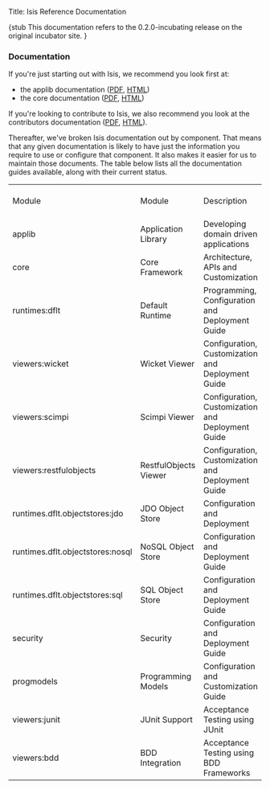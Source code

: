 Title: Isis Reference Documentation

{stub
This documentation refers to the 0.2.0-incubating release on the original incubator site.
}

### Documentation

If you're just starting out with Isis, we recommend you look first at:

- the applib documentation ([PDF](http://incubator.apache.org/isis/applib/docbkx/pdf/isis-applib.pdf), [HTML](http://incubator.apache.org/isis/applib/docbkx/html/guide/isis-applib.html))
- the core documentation ([PDF](http://incubator.apache.org/isis/core/docbkx/pdf/isis-core.pdf), [HTML](http://incubator.apache.org/isis/core/docbkx/html/guide/isis-core.html))

If you're looking to contribute to Isis, we also recommend you look at the contributors documentation ([PDF](http://incubator.apache.org/isis/docbkx/pdf/isis-contributors-guide.pdf), [HTML](http://incubator.apache.org/isis/docbkx/html/guide/isis-contributors-guide.html)).

Thereafter, we've broken Isis documentation out by component. That means that any given documentation is likely to have just the information you require to use or configure that component. It also makes it easier for us to maintain those documents. The table below lists all the documentation guides available, along with their current status.

<table>
<tr>
<td>Module</td><td>Module</td><td>Description</td><td>Documentation</td><td>Title/Subject</td><td>v0.2.0-incubating Links</td><td>Status</td><td>Owner</td>
</tr>
<tr>
<td>applib</td><td>Application Library</td><td>Developing domain driven applications</td><td><a href="http://incubator.apache.org/isis/applib/docbkx/pdf/isis-applib.pdf">PDF</a>&nbsp;<a href="http://incubator.apache.org/isis/applib/docbkx/html/guide/isis-applib.html">HTML</a></td><td>Done</td><td>Dan,Kevin</td>
</tr>
<tr>
<td>core</td><td>Core Framework</td><td>Architecture, APIs and Customization</td><td><a href="http://incubator.apache.org/isis/core/docbkx/pdf/isis-core.pdf">PDF</a>&nbsp;<a href="http://incubator.apache.org/isis/core/docbkx/html/guide/isis-core.html">HTML</a></td><td>95%</td><td>Dan, Rob</td>
</tr>
<tr>
<td>runtimes:dflt</td><td>Default Runtime</td><td>Programming, Configuration and Deployment Guide</td><td><a href="http://incubator.apache.org/isis/runtimes/dflt/docbkx/pdf/isis-default-runtime.pdf">PDF</a>&nbsp;<a href="http://incubator.apache.org/isis/runtimes/dflt/docbkx/html/guide/isis-default-runtime.html">HTML</a></td><td>20%</td><td>Dan,Rob</td>
</tr>
<tr>
<td>viewers:wicket</td><td>Wicket Viewer</td><td>Configuration, Customization and Deployment Guide</td><td><a href="http://incubator.apache.org/isis/viewer/wicket/docbkx/pdf/isis-wicket-viewer.pdf">PDF</a>&nbsp;<a href="http://incubator.apache.org/isis/viewer/wicket/docbkx/html/guide/isis-wicket-viewer.html">HTML</a></td><td>95%</td><td>Dan</td>
</tr>
<tr>
<td>viewers:scimpi</td><td>Scimpi Viewer</td><td>Configuration, Customization and Deployment Guide</td><td><a href="http://incubator.apache.org/isis/viewer/scimpi/docbkx/pdf/isis-scimpi-viewer.pdf">PDF</a>&nbsp;<a href="http://incubator.apache.org/isis/viewer/scimpi/docbkx/html/guide/isis-scimpi-viewer.html">HTML</a></td><td>80%</td><td>Rob</td>
</tr>
<tr>
<td>viewers:restfulobjects</td><td>RestfulObjects Viewer</td><td>Configuration, Customization and Deployment Guide</td><td><a href="http://incubator.apache.org/isis/viewer/json/docbkx/pdf/isis-json-viewer.pdf">PDF</a>&nbsp;<a href="http://incubator.apache.org/isis/viewer/json/docbkx/html/guide/isis-json-viewer.html">HTML</a></td><td>50%</td><td>Dan</td>
</tr>
<tr>
<td>runtimes.dflt.objectstores:jdo</td><td>JDO Object Store</td><td>Configuration and Deployment</td><td>none</td><td>0%</td><td>Dan</td>
</tr>
<tr>
<td>runtimes.dflt.objectstores:nosql</td><td>NoSQL Object Store</td><td>Configuration and Deployment Guide</td><td>none<td>Rob</td>
</tr>
<tr>
<td>runtimes.dflt.objectstores:sql</td><td>SQL Object Store</td><td>Configuration and Deployment Guide</td><td><a href="http://incubator.apache.org/isis/runtimes/dflt/objectstores/sql/docbkx/pdf/isis-sql-objectstore.pdf">PDF</a>&nbsp;<a href="http://incubator.apache.org/isis/runtimes/dflt/objectstores/sql/docbkx/html/guide/isis-sql-objectstore.html">HTML</a></td><td>Done</td><td>Kevin</td>
</tr>
<tr>
<td>security</td><td>Security</td><td>Configuration and Deployment Guide</td><td><a href="http://incubator.apache.org/isis/security/docbkx/pdf/isis-security.pdf">PDF</a>&nbsp;<a href="http://incubator.apache.org/isis/security/docbkx/html/guide/isis-security.html">HTML</a></td><td>60%</td><td>Dan,Rob</td>
</tr>
<tr>
<td>progmodels</td><td>Programming Models</td><td>Configuration and Customization Guide</td><td><a href="http://incubator.apache.org/isis/progmodels/docbkx/pdf/isis-progmodels.pdf">PDF</a>&nbsp;<a href="http://incubator.apache.org/isis/progmodels/docbkx/html/guide/isis-progmodels.html">HTML</a></td><td>40%</td><td>Dan</td>
</tr>
<tr>
<td>viewers:junit</td><td>JUnit Support</td><td>Acceptance Testing using JUnit</td><td><a href="http://incubator.apache.org/isis/viewer/junit/docbkx/pdf/isis-junit-support.pdf">PDF</a>&nbsp;<a href="http://incubator.apache.org/isis/viewer/junit/docbkx/html/guide/isis-junit-support.html">HTML</a></td><td>20%</td><td>Dan</td>
</tr>
<tr>
<td>viewers:bdd</td><td>BDD Integration</td><td>Acceptance Testing using BDD Frameworks</td><td><a href="http://incubator.apache.org/isis/viewer/bdd/docbkx/pdf/isis-bdd-integration.pdf">PDF</a>&nbsp;<a href="http://incubator.apache.org/isis/viewer/bdd/docbkx/html/guide/isis-bdd-integration.html">HTML</a></td><td>Done</td><td>Dan</td>
</tr>
</table>